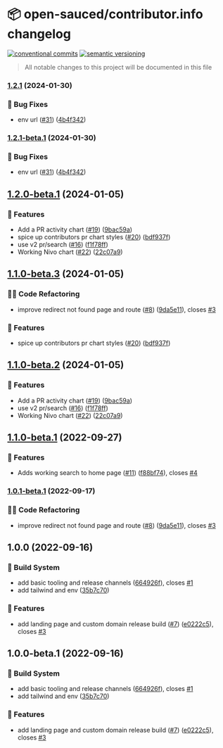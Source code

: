 # 📦 open-sauced/contributor.info changelog

[![conventional commits](https://img.shields.io/badge/conventional%20commits-1.0.0-yellow.svg)](https://conventionalcommits.org)
[![semantic versioning](https://img.shields.io/badge/semantic%20versioning-2.0.0-green.svg)](https://semver.org)

> All notable changes to this project will be documented in this file

### [1.2.1](https://github.com/open-sauced/contributor.info/compare/v1.2.0...v1.2.1) (2024-01-30)


### 🐛 Bug Fixes

* env url ([#31](https://github.com/open-sauced/contributor.info/issues/31)) ([4b4f342](https://github.com/open-sauced/contributor.info/commit/4b4f3421fe181c61d06fd9426d87bcf99c19d66b))

### [1.2.1-beta.1](https://github.com/open-sauced/contributor.info/compare/v1.2.0...v1.2.1-beta.1) (2024-01-30)


### 🐛 Bug Fixes

* env url ([#31](https://github.com/open-sauced/contributor.info/issues/31)) ([4b4f342](https://github.com/open-sauced/contributor.info/commit/4b4f3421fe181c61d06fd9426d87bcf99c19d66b))

## [1.2.0-beta.1](https://github.com/open-sauced/contributor.info/compare/v1.1.0...v1.2.0-beta.1) (2024-01-05)


### 🍕 Features

* Add a PR activity chart ([#19](https://github.com/open-sauced/contributor.info/issues/19)) ([9bac59a](https://github.com/open-sauced/contributor.info/commit/9bac59ac251a8a057185b26996347da2d0689df1))
* spice up contributors pr chart styles ([#20](https://github.com/open-sauced/contributor.info/issues/20)) ([bdf937f](https://github.com/open-sauced/contributor.info/commit/bdf937fbe3f5d900576f4401f1667253b3832a7a))
* use v2 pr/search ([#16](https://github.com/open-sauced/contributor.info/issues/16)) ([f1f78ff](https://github.com/open-sauced/contributor.info/commit/f1f78ff0b6df53a83e653c2e031232b03acb26e8))
* Working Nivo chart ([#22](https://github.com/open-sauced/contributor.info/issues/22)) ([22c07a9](https://github.com/open-sauced/contributor.info/commit/22c07a9f62ac540ba9a39edae7d06d14c03d3ef0))

## [1.1.0-beta.3](https://github.com/open-sauced/contributor.info/compare/v1.1.0-beta.2...v1.1.0-beta.3) (2024-01-05)

### 🧑‍💻 Code Refactoring

* improve redirect not found page and route ([#8](https://github.com/open-sauced/contributor.info/issues/8)) ([9da5e11](https://github.com/open-sauced/contributor.info/commit/9da5e116296848175c7b74b0384cc2dab27fdcc2)), closes [#3](https://github.com/open-sauced/contributor.info/issues/3)


### 🍕 Features

* spice up contributors pr chart styles ([#20](https://github.com/open-sauced/contributor.info/issues/20)) ([bdf937f](https://github.com/open-sauced/contributor.info/commit/bdf937fbe3f5d900576f4401f1667253b3832a7a))

## [1.1.0-beta.2](https://github.com/open-sauced/contributor.info/compare/v1.1.0-beta.1...v1.1.0-beta.2) (2024-01-05)


### 🍕 Features

* Add a PR activity chart ([#19](https://github.com/open-sauced/contributor.info/issues/19)) ([9bac59a](https://github.com/open-sauced/contributor.info/commit/9bac59ac251a8a057185b26996347da2d0689df1))
* use v2 pr/search ([#16](https://github.com/open-sauced/contributor.info/issues/16)) ([f1f78ff](https://github.com/open-sauced/contributor.info/commit/f1f78ff0b6df53a83e653c2e031232b03acb26e8))
* Working Nivo chart ([#22](https://github.com/open-sauced/contributor.info/issues/22)) ([22c07a9](https://github.com/open-sauced/contributor.info/commit/22c07a9f62ac540ba9a39edae7d06d14c03d3ef0))

## [1.1.0-beta.1](https://github.com/open-sauced/contributor.info/compare/v1.0.1-beta.1...v1.1.0-beta.1) (2022-09-27)


### 🍕 Features

* Adds working search to home page ([#11](https://github.com/open-sauced/contributor.info/issues/11)) ([f88bf74](https://github.com/open-sauced/contributor.info/commit/f88bf749c66d077c516617fa2b2db7fa1d9bef7b)), closes [#4](https://github.com/open-sauced/contributor.info/issues/4)

### [1.0.1-beta.1](https://github.com/open-sauced/contributor.info/compare/v1.0.0...v1.0.1-beta.1) (2022-09-17)


### 🧑‍💻 Code Refactoring

* improve redirect not found page and route ([#8](https://github.com/open-sauced/contributor.info/issues/8)) ([9da5e11](https://github.com/open-sauced/contributor.info/commit/9da5e116296848175c7b74b0384cc2dab27fdcc2)), closes [#3](https://github.com/open-sauced/contributor.info/issues/3)

## 1.0.0 (2022-09-16)


### 🤖 Build System

* add basic tooling and release channels ([664926f](https://github.com/open-sauced/contributor.info/commit/664926f047ca882c361beed4aeda10317869bc6e)), closes [#1](https://github.com/open-sauced/contributor.info/issues/1)
* add tailwind and env ([35b7c70](https://github.com/open-sauced/contributor.info/commit/35b7c70f3bd193c20fccad5ce4a660d1a8b07b06))


### 🍕 Features

* add landing page and custom domain release build ([#7](https://github.com/open-sauced/contributor.info/issues/7)) ([e0222c5](https://github.com/open-sauced/contributor.info/commit/e0222c5317e330c97798cbf2691c16dc59480fa3)), closes [#3](https://github.com/open-sauced/contributor.info/issues/3)

## 1.0.0-beta.1 (2022-09-16)


### 🤖 Build System

* add basic tooling and release channels ([664926f](https://github.com/open-sauced/contributor.info/commit/664926f047ca882c361beed4aeda10317869bc6e)), closes [#1](https://github.com/open-sauced/contributor.info/issues/1)
* add tailwind and env ([35b7c70](https://github.com/open-sauced/contributor.info/commit/35b7c70f3bd193c20fccad5ce4a660d1a8b07b06))


### 🍕 Features

* add landing page and custom domain release build ([#7](https://github.com/open-sauced/contributor.info/issues/7)) ([e0222c5](https://github.com/open-sauced/contributor.info/commit/e0222c5317e330c97798cbf2691c16dc59480fa3)), closes [#3](https://github.com/open-sauced/contributor.info/issues/3)
